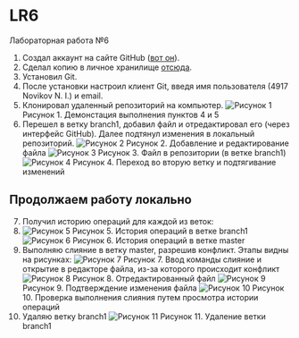 # LR6
Лабораторная работа №6

1. Создал аккаунт на сайте GitHub ([вот он](https://github.com/caVenikk)).
2. Сделал копию в личное хранилище [отсюда](https://github.com/Kurtyanik/LR6/).
3. Установил Git.
4. После установки настроил клиент Git, введя имя пользователя (4917 Novikov N. I.) и email.
5. Клонировал удаленный репозиторий на компьютер.
	![Рисунок 1](/Screenshots/1.png)
	Рисунок 1. Демонстация выполнения пунктов 4 и 5
6. Перешел в ветку branch1, добавил файл и отредактировал его (через интерфейс GitHub). Далее подтянул изменения в локальный репозиторий.
	![Рисунок 2](/Screenshots/2.png)
	Рисунок 2. Добавление и редактирование файла
	![Рисунок 3](/Screenshots/3.png)
	Рисунок 3. Файл в репозитории (в ветке branch1)
	![Рисунок 4](/Screenshots/4.png)
	Рисунок 4. Переход во вторую ветку и подтягивание изменений
## Продолжаем работу локально
7. Получил историю операций для каждой из веток:
8.	![Рисунок 5](/Screenshots/5.png)
	Рисунок 5. История операций в ветке branch1
	![Рисунок 6](/Screenshots/6.png)
	Рисунок 6. История операций в ветке master
9. Выполняю слияние в ветку master, разрешив конфликт.
Этапы видны на рисунках:
	![Рисунок 7](/Screenshots/7.png)
	Рисунок 7. Ввод команды слияние и открытие в редакторе файла, из-за которого происходит конфликт
	![Рисунок 8](/Screenshots/8.png)
	Рисунок 8. Отредактированный файл
	![Рисунок 9](/Screenshots/9.png)
	Рисунок 9. Подтверждение изменения файла
	![Рисунок 10](/Screenshots/10.png)
	Рисунок 10. Проверка выполнения слияния путем просмотра истории операций
10. Удаляю ветку branch1
	![Рисунок 11](/Screenshots/11.png)
	Рисунок 11. Удаление ветки branch1

